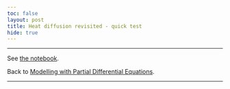 ```yaml
---
toc: false
layout: post
title: Heat diffusion revisited - quick test
hide: true
---
```


---

See [the notebook](https://nu-cem.github.io/CompPhys/2021/08/02/Heat-Diffusion-Revisited.html).

Back to [Modelling with Partial Differential Equations](https://nu-cem.github.io/CompPhys/2021/08/02/PDEs.html).

---